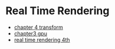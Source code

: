 # Real Time Rendering

- [chapter 4 transform](https://github.com/Uyouii/Reading/blob/master/%E5%9B%BE%E5%BD%A2%E5%AD%A6/Real%20Time%20Rendering/chapter%204%20transform.md)
- [chapter3 gpu](https://github.com/Uyouii/Reading/blob/master/%E5%9B%BE%E5%BD%A2%E5%AD%A6/Real%20Time%20Rendering/chapter3%20gpu.md)
- [real time rendering 4th](https://github.com/Uyouii/Reading/blob/master/%E5%9B%BE%E5%BD%A2%E5%AD%A6/Real%20Time%20Rendering/real%20time%20rendering%204th.md)
